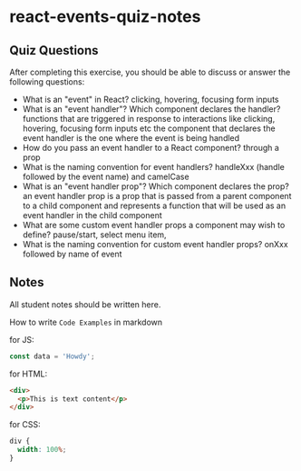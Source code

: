# react-events-quiz-notes

## Quiz Questions

After completing this exercise, you should be able to discuss or answer the following questions:

- What is an "event" in React?
  clicking, hovering, focusing form inputs
- What is an "event handler"? Which component declares the handler?
  functions that are triggered in response to interactions like clicking, hovering, focusing form inputs etc
  the component that declares the event handler is the one where the event is being handled
- How do you pass an event handler to a React component?
  through a prop
- What is the naming convention for event handlers?
  handleXxx (handle followed by the event name) and camelCase
- What is an "event handler prop"? Which component declares the prop?
  an event handler prop is a prop that is passed from a parent component to a child component and represents a function that will be used as an event handler in the child component
- What are some custom event handler props a component may wish to define?
  pause/start, select menu item,
- What is the naming convention for custom event handler props?
  onXxx followed by name of event

## Notes

All student notes should be written here.

How to write `Code Examples` in markdown

for JS:

```javascript
const data = 'Howdy';
```

for HTML:

```html
<div>
  <p>This is text content</p>
</div>
```

for CSS:

```css
div {
  width: 100%;
}
```

